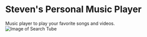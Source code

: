 # Steven's Personal Music Player
Music player to play your favorite songs and videos.
![Image of Search Tube](https://imgur.com/zjuNPLe.png)
